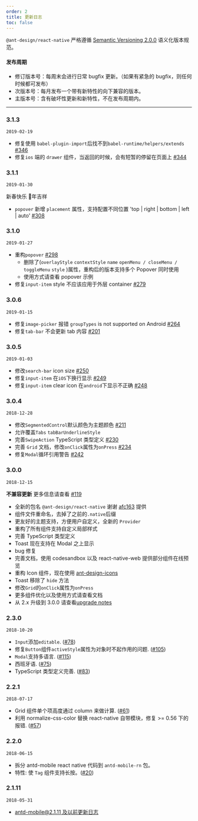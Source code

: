 ```yaml
---
order: 2
title: 更新日志
toc: false
---
```


`@ant-design/react-native` 严格遵循 [Semantic Versioning 2.0.0](http://semver.org/lang/zh-CN/) 语义化版本规范。

#### 发布周期

- 修订版本号：每周末会进行日常 bugfix 更新。（如果有紧急的 bugfix，则任何时候都可发布）
- 次版本号：每月发布一个带有新特性的向下兼容的版本。
- 主版本号：含有破坏性更新和新特性，不在发布周期内。

---

### 3.1.3

`2019-02-19`


- 修复使用 `babel-plugin-import`后找不到`babel-runtime/helpers/extends` [#346](https://github.com/ant-design/ant-design-mobile-rn/issues/346)
- 修复`ios` 端的 `drawer` 组件，当返回的时候，会有短暂的停留在页面上 [#344](https://github.com/ant-design/ant-design-mobile-rn/issues/344)



### 3.1.1

`2019-01-30`

新春快乐 🐷年吉祥

- `popover` 新增 `placement` 属性，支持配置不同位置 'top | right | bottom | left | auto' [#308](https://github.com/ant-design/ant-design-mobile-rn/issues/308)

### 3.1.0

`2019-01-27`

- 重构`popover` [#298](https://github.com/ant-design/ant-design-mobile-rn/pull/298)
  - 删除了(`overlayStyle` `contextStyle` `name` `openMenu / closeMenu / toggleMenu` `style` )属性，重构后的版本支持多个 Popover 同时使用
  - 使用方式请查看 popover 示例
- 修复`input-item` style 不应该应用于外层 container [#279](https://github.com/ant-design/ant-design-mobile-rn/issues/279)

### 3.0.6

`2019-01-15`

- 修复`image-picker` 报错 `groupTypes` is not supported on Android [#264](https://github.com/ant-design/ant-design-mobile-rn/issues/264)
- 修复`tab-bar` 不会更新 tab 内容 [#201](https://github.com/ant-design/ant-design-mobile-rn/issues/201)

### 3.0.5

`2019-01-03`

- 修改`search-bar` icon size [#250](https://github.com/ant-design/ant-design-mobile-rn/pull/250)
- 修复`input-item` 在`iOS`下换行显示 [#249](https://github.com/ant-design/ant-design-mobile-rn/issues/249)
- 修复`input-item` clear icon 在`android`下显示不正确 [#248](https://github.com/ant-design/ant-design-mobile-rn/issues/248)

### 3.0.4

`2018-12-28`

- 修改`SegmentedControl`默认颜色为主题颜色 [#211](https://github.com/ant-design/ant-design-mobile-rn/pull/211)
- 允许覆盖`Tabs` `tabBarUnderlineStyle`
- 完善`SwipeAction` TypeScript 类型定义 [#230](https://github.com/ant-design/ant-design-mobile-rn/pull/230)
- 完善 `Grid` 文档，修改`onClick`属性为`onPress` [#234](https://github.com/ant-design/ant-design-mobile-rn/pull/234)
- 修复`Modal`循环引用警告 [#242](https://github.com/ant-design/ant-design-mobile-rn/pull/242)

### 3.0.0

`2018-12-15`

**不兼容更新** 更多信息请查看 [#119](https://github.com/ant-design/ant-design-mobile-rn/issues/119)

- 全新的包名 `@ant-design/react-native` 谢谢 [afc163](https://github.com/afc163) 提供
- 组件文件重命名，去掉了之前的`.native`后缀
- 更友好的主题支持，方便用户自定义，全新的 `Provider`
- 重构了所有组件支持自定义局部样式
- 完善 TypeScript 类型定义
- Toast 现在支持在 Modal 之上显示
- bug 修复
- 完善文档，使用 codesandbox 以及 react-native-web 提供部分组件在线预览
- 重构 Icon 组件，现在使用 [ant-design-icons](https://github.com/ant-design/ant-design-icons/tree/master/packages/icons-react-native)
- Toast 移除了 `hide` 方法
- 修改`Grid`的`onClick`属性为`onPress`
- 更多组件优化以及使用方式请查看文档
- 从 2.x 升级到 3.0.0 请查看[upgrade notes](https://rn.mobile.ant.design/docs/react/upgrade-notes-cn)

### 2.3.0

`2018-10-20`

- `Input`添加`editable`. ([#78](https://github.com/ant-design/ant-design-mobile-rn/pull/78))
- 修复`Button`组件`activeStyle`属性为对象时不起作用的问题. ([#105](https://github.com/ant-design/ant-design-mobile-rn/pull/105))
- `Modal`支持多语言. ([#115](https://github.com/ant-design/ant-design-mobile-rn/pull/115))
- 西班牙语. ([#75](https://github.com/ant-design/ant-design-mobile-rn/pull/75))
- TypeScript 类型定义完善. ([#83](https://github.com/ant-design/ant-design-mobile-rn/pull/83))

### 2.2.1

`2018-07-17`

- Grid 组件单个项高度通过 column 来做计算. ([#61](https://github.com/ant-design/ant-design-mobile-rn/pull/61))
- 利用 normalize-css-color 替换 react-native 自带模块，修复 >= 0.56 下的报错. ([#57](https://github.com/ant-design/ant-design-mobile-rn/pull/57))

### 2.2.0

`2018-06-15`

- 拆分 antd-mobile react native 代码到 `antd-mobile-rn` 包。
- 特性: 使 `Tag` 组件支持长按。([#20](https://github.com/ant-design/ant-design-mobile-rn/issues/20))

### 2.1.11

`2018-05-31`

- [antd-mobile@2.1.11 及以前更新日志](https://github.com/ant-design/ant-design-mobile/blob/master/CHANGELOG.en-US.md#2111)

